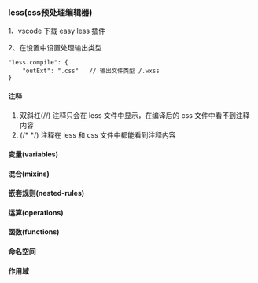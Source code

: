 ### less(css预处理编辑器)
1、vscode 下载 easy less 插件

2、在设置中设置处理输出类型
```
"less.compile": {
    "outExt": ".css"   // 输出文件类型 /.wxss
}
```
#### 注释
1. 双斜杠(//) 注释只会在 less 文件中显示，在编译后的 css 文件中看不到注释内容
2. (/* */) 注释在 less 和 css 文件中都能看到注释内容

#### 变量(variables)

#### 混合(mixins)

#### 嵌套规则(nested-rules)

#### 运算(operations)

#### 函数(functions)

#### 命名空间

#### 作用域

#### 